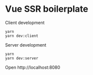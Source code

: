 # Vue SSR boilerplate

Client development
```
yarn
yarn dev:client
```

Server development
```
yarn
yarn dev:server
```

Open http://localhost:8080
